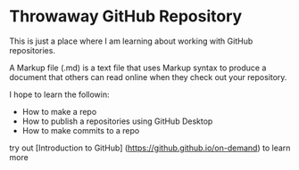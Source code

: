 # Throwaway GitHub Repository

This is just a place where I am learning about working with GitHub repositories.

A Markup file (.md) is a text file that uses Markup syntax to produce a document that others  can read online when they check out your repository.

I hope to learn the followin:

- How to make a repo
- How to publish a repositories using GitHub Desktop
- How to make commits to a repo

try out [Introduction to GitHub] (https://github.github.io/on-demand) to learn more
